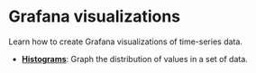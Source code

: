 # Grafana visualizations 
Learn how to create Grafana visualizations of time-series data.

- **[Histograms][histograms]**: Graph the distribution of values in a set of data.

[histograms]: /tutorials/grafana/visualizations/histograms